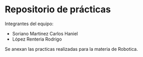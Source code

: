 # Repositorio de prácticas

Integrantes del equipo:
- Soriano Martinez Carlos Haniel
- López Renteria Rodrigo

Se anexan las practicas realizadas para la materia de Robotica.

